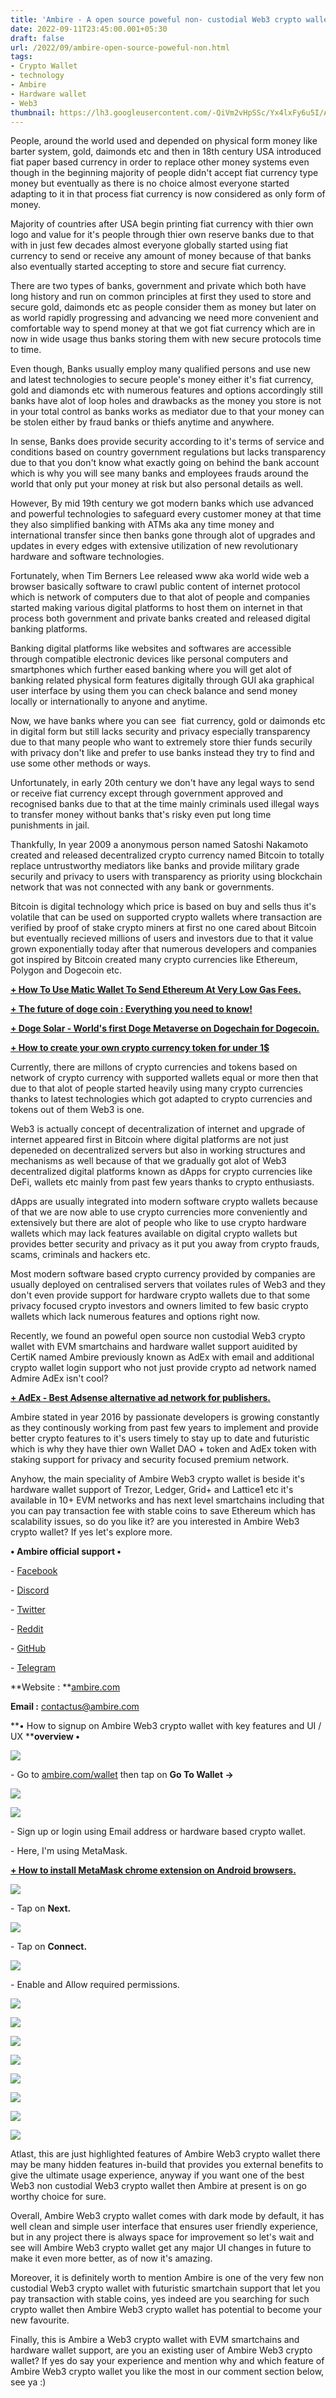 ```yaml
---
title: 'Ambire - A open source poweful non- custodial Web3 crypto wallet.'
date: 2022-09-11T23:45:00.001+05:30
draft: false
url: /2022/09/ambire-open-source-poweful-non.html
tags: 
- Crypto Wallet
- technology
- Ambire
- Hardware wallet
- Web3
thumbnail: https://lh3.googleusercontent.com/-QiVm2vHpSSc/Yx4lxFy6u5I/AAAAAAAANrw/dx-K9qsyaO8RVVvYFZiBYWWyVgv9LfdXgCNcBGAsYHQ/s1600/1662920129490639-0.png
---
```


  

  

People, around the world used and depended on physical form money like barter system, gold, daimonds etc and then in 18th century USA introduced fiat paper based currency in order to replace other money systems even though in the beginning majority of people didn't accept fiat currency type money but eventually as there is no choice almost everyone started adapting to it in that process fiat currency is now considered as only form of money.

  

Majority of countries after USA begin printing fiat currency with thier own logo and value for it's people through thier own reserve banks due to that with in just few decades almost everyone globally started using fiat currency to send or receive any amount of money because of that banks also eventually started accepting to store and secure fiat currency.

  

There are two types of banks, government and private which both have long history and run on common principles at first they used to store and secure gold, daimonds etc as people consider them as money but later on as world rapidly progressing and advancing we need more convenient and comfortable way to spend money at that we got fiat currency which are in now in wide usage thus banks storing them with new secure protocols time to time.

  

Even though, Banks usually employ many qualified persons and use new and latest technologies to secure people's money either it's fiat currency, gold and diamonds etc with numerous features and options accordingly still banks have alot of loop holes and drawbacks as the money you store is not in your total control as banks works as mediator due to that your money can be stolen either by fraud banks or thiefs anytime and anywhere.

  

In sense, Banks does provide security according to it's terms of service and conditions based on country government regulations but lacks transparency due to that you don't know what exactly going on behind the bank account which is why you will see many banks and employees frauds around the world that only put your money at risk but also personal details as well.

  

However, By mid 19th century we got modern banks which use advanced and powerful technologies to safeguard every customer money at that time they also simplified banking with ATMs aka any time money and international transfer since then banks gone through alot of upgrades and updates in every edges with extensive utilization of new revolutionary hardware and software technologies.

  

Fortunately, when Tim Berners Lee released www aka world wide web a browser basically software to crawl public content of internet protocol which is network of computers due to that alot of people and companies started making various digital platforms to host them on internet in that process both government and private banks created and released digital banking platforms.

  

Banking digital platforms like websites and softwares are accessible through compatible electronic devices like personal computers and smartphones which further eased banking where you will get alot of banking related physical form features digitally through GUI aka graphical user interface by using them you can check balance and send money locally or internationally to anyone and anytime.

  

Now, we have banks where you can see  fiat currency, gold or daimonds etc in digital form but still lacks security and privacy especially transparency due to that many people who want to extremely store thier funds securily with privacy don't like and prefer to use banks instead they try to find and use some other methods or ways.

  

Unfortunately, in early 20th century we don't have any legal ways to send or receive fiat currency except through government approved and recognised banks due to that at the time mainly criminals used illegal ways to transfer money without banks that's risky even put long time punishments in jail.

  

Thankfully, In year 2009 a anonymous person named Satoshi Nakamoto created and released decentralized crypto currency named Bitcoin to totally replace untrustworthy mediators like banks and provide military grade securily and privacy to users with transparency as priority using blockchain network that was not connected with any bank or governments.

  

Bitcoin is digital technology which price is based on buy and sells thus it's volatile that can be used on supported crypto wallets where transaction are verified by proof of stake crypto miners at first no one cared about Bitcoin but eventually recieved millions of users and investors due to that it value grown exponentially today after that numerous developers and companies got inspired by Bitcoin created many crypto currencies like Ethereum, Polygon and Dogecoin etc.

  

**[\+ How To Use Matic Wallet To Send Ethereum At Very Low Gas Fees.](https://www.techtracker.in/2021/07/how-to-use-matic-wallet-to-send.html)**

  

**[\+ The future of doge coin : Everything you need to know!](https://www.techtracker.in/2021/12/the-future-of-doge-coin-everything-you.html)**

**[\+ Doge Solar - World's first Doge Metaverse on Dogechain for Dogecoin.](https://www.techtracker.in/2022/08/doge-solar-worlds-first-doge-metaverse.html)**

**[\+ How to create your own crypto currency token for under 1$](https://www.techtracker.in/2022/07/how-to-create-your-own-crypto-currency.html)**

  

Currently, there are millons of crypto currencies and tokens based on network of crypto currency with supported wallets equal or more then that due to that alot of people started heavily using many crypto currencies thanks to latest technologies which got adapted to crypto currencies and tokens out of them Web3 is one.

  

Web3 is actually concept of decentralization of internet and upgrade of internet appeared first in Bitcoin where digital platforms are not just depeneded on decentralized servers but also in working structures and mechanisms as well because of that we gradually got alot of Web3 decentralized digital platforms known as dApps for crypto currencies like DeFi, wallets etc mainly from past few years thanks to crypto enthusiasts.

  

dApps are usually integrated into modern software crypto wallets because of that we are now able to use crypto currencies more conveniently and extensively but there are alot of people who like to use crypto hardware wallets which may lack features available on digital crypto wallets but provides better security and privacy as it put you away from crypto frauds, scams, criminals and hackers etc.

  

Most modern software based crypto currency provided by companies are usually deployed on centralised servers that voilates rules of Web3 and they don't even provide support for hardware crypto wallets due to that some privacy focused crypto investors and owners limited to few basic crypto wallets which lack numerous features and options right now.

  

Recently, we found an poweful open source non custodial Web3 crypto wallet with EVM smartchains and hardware wallet support auidited by CertiK named Ambire previously known as AdEx with email and additional crypto wallet login support who not just provide crypto ad network named Admire AdEx isn't cool?

  

**[\+ AdEx - Best Adsense alternative ad network for publishers.](https://www.techtracker.in/2021/04/adex-best-adsense-alternative-ad.html)**

  

Ambire stated in year 2016 by passionate developers is growing constantly as they continously working from past few years to implement and provide better crypto features to it's users timely to stay up to date and futuristic which is why they have thier own Wallet DAO + token and AdEx token with staking support for privacy and security focused premium network.

  

Anyhow, the main speciality of Ambire Web3 crypto wallet is beside it's hardware wallet support of Trezor, Ledger, Grid+ and Lattice1 etc it's available in 10+ EVM networks and has next level smartchains including that you can pay transaction fee with stable coins to save Ethereum which has scalability issues, so do you like it? are you interested in Ambire Web3 crypto wallet? If yes let's explore more.

  

**• Ambire official support •**

\- [Facebook](https://www.facebook.com/AmbireWallet)

\- [Discord](https://discord.gg/nMBGJsb)

\- [Twitter](https://t.me/AmbireOfficial)

\- [Reddit](https://www.reddit.com/r/AdEx/)

\- [GitHub](https://github.com/AmbireTech)

\- [Telegram](https://t.me/AmbireOfficial)

  

**Website : **[ambire.com](http://ambire.com/)

**Email :** [contactus@ambire.com](mailto:contactus@ambire.com)

**• How to signup on Ambire Web3 crypto wallet with key features and UI / UX ****overview •**

 ![](https://lh3.googleusercontent.com/-o35xBBQIePY/Yx4lwZtAMGI/AAAAAAAANrs/8gC_-lnhCZo7h1Wt10BSS-vDRqnjcxvugCNcBGAsYHQ/s1600/1662920124879873-1.png) 

  

\- Go to [ambire.com/wallet](http://ambire.com/wallet) then tap on **Go To Wallet ->**

 **![](https://lh3.googleusercontent.com/-W9iFYwalqnU/Yx4lvSmw7oI/AAAAAAAANro/7iscy2OXtDg1AQ5YeTNuHwU9He4SUj85QCNcBGAsYHQ/s1600/1662920120637483-2.png)** 

 **![](https://lh3.googleusercontent.com/-NZO4j3H8RvQ/Yx4luFKFqeI/AAAAAAAANrk/jCUBJkvfGM88ad1O8hFPFLIlJUhQIiycgCNcBGAsYHQ/s1600/1662920116954067-3.png)** 

\- Sign up or login using Email address or hardware based crypto wallet.

  

\- Here, I'm using MetaMask.

  

**[\+ How to install MetaMask chrome extension on Android browsers.](https://www.techtracker.in/2022/07/how-to-install-metamask-chrome.html)**

  

 ![](https://lh3.googleusercontent.com/-RcHHC1Kkg5E/Yx4ltWVvG5I/AAAAAAAANrg/zF3OcjvyrhYPTGFfoehSbUNMtxD4hnulQCNcBGAsYHQ/s1600/1662920113159133-4.png) 

  

\- Tap on **Next.**

 **![](https://lh3.googleusercontent.com/-Dhf-aB1OU9M/Yx4lsVGx7_I/AAAAAAAANrc/3clghCEJ0BI8kCooFsMaufxRs9mZaoeKACNcBGAsYHQ/s1600/1662920107661638-5.png)** 

\- Tap on **Connect.**

 ![](https://lh3.googleusercontent.com/-sTpwqJmyZP0/Yx4lrK1hpGI/AAAAAAAANrY/Nq4iLV1Qiv4yrSqGJn1KirCGcPMYvSFBACNcBGAsYHQ/s1600/1662920103890722-6.png) 

  

\- Enable and Allow required permissions.

  

 ![](https://lh3.googleusercontent.com/-OIydgicWxxU/Yx4lqAaVc7I/AAAAAAAANrU/Y6RV8-dqyEMoSZXQsO3wZXINg2pwQF6FQCNcBGAsYHQ/s1600/1662920099796117-7.png) 

  

 ![](https://lh3.googleusercontent.com/-gIpAzsgG8Zs/Yx4lpJyof0I/AAAAAAAANrQ/hysbKZaMdckomULnpCf1iu074EydDy6CgCNcBGAsYHQ/s1600/1662920094165804-8.png) 

  

 ![](https://lh3.googleusercontent.com/-mmXfXQlNQo8/Yx4lnsPcoBI/AAAAAAAANrM/yRyrOH14KSMlPZ6dx5L9W2Zwc2SnyzifwCNcBGAsYHQ/s1600/1662920089985690-9.png) 

  

 ![](https://lh3.googleusercontent.com/-tdoquzKB80A/Yx4lmqqaNDI/AAAAAAAANrI/BDp6xv3ZoqsYcAB7QGt3akAFUcWmQN1tgCNcBGAsYHQ/s1600/1662920086433068-10.png) 

  

 ![](https://lh3.googleusercontent.com/-hyY978AupbA/Yx4llpi6V2I/AAAAAAAANrE/4-qAvlHWKWwFXhqPTbNTnU6f50okMHjIgCNcBGAsYHQ/s1600/1662920082850794-11.png) 

  

 ![](https://lh3.googleusercontent.com/-fDs3fY0SiI0/Yx4lk1GkpXI/AAAAAAAANrA/l2k-g60_OJEJfQLFtIciFSbOiumraK42gCNcBGAsYHQ/s1600/1662920079575229-12.png) 

  

 ![](https://lh3.googleusercontent.com/-RaEQdSUKjlU/Yx4lj1QLtJI/AAAAAAAANq8/kPzmW1yrEdEqFubd8EhqRL8hXU6ATa44wCNcBGAsYHQ/s1600/1662920075309839-13.png) 

  

 ![](https://lh3.googleusercontent.com/-CwYSYrmrDMI/Yx4lizedt0I/AAAAAAAANq4/PufdyYWLg6E8tgIaq4dlb3Tdnox7it3lQCNcBGAsYHQ/s1600/1662920070911515-14.png) 

  

  

Atlast, this are just highlighted features of Ambire Web3 crypto wallet there may be many hidden features in-build that provides you external benefits to give the ultimate usage experience, anyway if you want one of the best Web3 non custodial Web3 crypto wallet then Ambire at present is on go worthy choice for sure.

  

Overall, Ambire Web3 crypto wallet comes with dark mode by default, it has well clean and simple user interface that ensures user friendly experience, but in any project there is always space for improvement so let's wait and see will Ambire Web3 crypto wallet get any major UI changes in future to make it even more better, as of now it's amazing.

  

Moreover, it is definitely worth to mention Ambire is one of the very few non custodial Web3 crypto wallet with futuristic smartchain support that let you pay transaction with stable coins, yes indeed are you searching for such crypto wallet then Ambire Web3 crypto wallet has potential to become your new favourite.

  

Finally, this is Ambire a Web3 crypto wallet with EVM smartchains and hardware wallet support, are you an existing user of Ambire Web3 crypto wallet? If yes do say your experience and mention why and which feature of Ambire Web3 crypto wallet you like the most in our comment section below, see ya :)